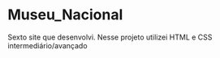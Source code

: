 # Museu_Nacional
Sexto site que desenvolvi. Nesse projeto utilizei HTML e CSS intermediário/avançado
